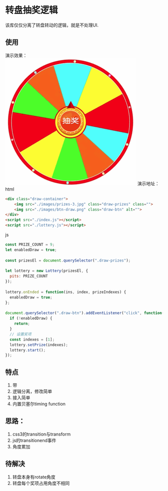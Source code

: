 # 转盘抽奖逻辑
该库仅仅分离了转盘转动的逻辑，就是不处理UI.   

## 使用
演示效果：  
![xx](./docs/cLottery.gif)
演示地址：   
html
```html
<div class="draw-container">
    <img src="./images/prizes-3.jpg" class="draw-prizes" class="">
    <img src="./images/btn-draw.png" class="draw-btn" alt="">   
</div>
<script src="./index.js"></script>
<script src="./lottery.js"></script>

```
js
```js
const PRIZE_COUNT = 9;
let enabledDraw = true;

const prizesEl = document.querySelector(".draw-prizes");

let lottery = new Lottery(prizesEl, {
  pits: PRIZE_COUNT
});

lottery.onEnded = function(ins, index, prizeIndexes) {
  enabledDraw = true;
};

document.querySelector(".draw-btn").addEventListener("click", function() {
  if (!enabledDraw) {
    return;
  }
  // 设置奖项
  const indexes = [1];
  lottery.setPrize(indexes);
  lottery.start();
});

```


## 特点
1. 带
2. 逻辑分离，修改简单
3. 接入简单
4. 内置贝塞尔timing function



## 思路：
1. css3的transition与transform
2. js的transitionend事件
3. 角度累加



## 待解决
1. 转盘本身有rotate角度
2. 转盘每个奖项占用角度不相同